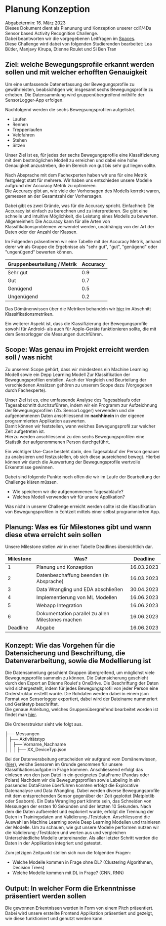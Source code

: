 # Planung Konzeption
Abgabetermin: 16. März 2023   
Dieses Dokument dient als Planunung und Konzeption unserer cdl1/4Da Sensor based Activity Recognition Challenge.  
Dabei beantworten wir die vorgegebenen Leitfragen im [Spaces](https://spaces.technik.fhnw.ch/spaces/sensor-based-activity-recognition).   
Diese Challenge wird dabei von folgenden Studierenden bearbeitet: Lea Bütler, Manjavy Kirupa, Etienne Roulet und Si Ben Tran

## Ziel: welche Bewegungsprofile erkannt werden sollen und mit welcher erhofften Genauigkeit  

Um eine umfassende Datenerfassung der Bewegungsprofile zu gewährleisten, beabsichtigen wir, insgesamt sechs Bewegungsprofile zu erheben. Die Datensammlung wird gruppenübergreifend mithilfe der SensorLogger-App erfolgen.

Nachfolgend werden die sechs Bewegsungsprofilen aufgelistet. 

- Laufen
- Rennen
- Treppenlaufen
- Velofahren
- Stehen
- Sitzen

Unser Ziel ist es, für jedes der sechs Bewegungsprofile eine Klassifizierung mit dem bestmöglichen Modell zu erreichen und dabei eine hohe Genauigkeit anzustreben, die im Bereich von gut bis sehr gut liegen sollte.

Nach Absprache mit dem Fachexperten haben wir uns für eine Metrik festgelegt statt für mehrere. 
Wir haben uns entschieden unsere Modelle aufgrund der Accuracy Metrik zu optimieren.   
Die Accuracy gibt an, wie viele der Vorhersagen des Modells korrekt waren, gemessen an der Gesamtzahl der Vorhersagen. 

Dabei gibt es zwei Gründe, was für die Accuracy spricht.
Einfachheit: Die Accuracy ist einfach zu berechnen und zu interpretieren. Sie gibt eine schnelle und intuitive Möglichkeit, die Leistung eines Modells zu bewerten.
Allgemeinheit: Die Accuracy kann für alle Arten von Klassifikationsproblemen verwendet werden, unabhängig von der Art der Daten oder der Anzahl der Klassen.

Im Folgenden präsentieren wir eine Tabelle mit der Accuracy Metrik, anhand derer wir als Gruppe die Ergebnisse als "sehr gut", "gut", "genügend" oder "ungenügend" bewerten können.

| Gruppenbeurteilung / Metrik | Accuracy | 
|-----------------------------|----------|
| Sehr gut                    | 0.9      |
| Gut                         | 0.7      |
| Genügend                    | 0.5      |
| Ungenügend                  | 0.2      |

Das Dömänenwissen über die Metriken behandeln wir [hier](https://github.com/CDL1-Sensor/Sensor_Domaenverstaendnis) im Abschnitt Klassifikationsmetriken.

Ein weiterer Aspekt ist, dass die Klassifizierung der Bewegungsprofile sowohl für Android- als auch für Apple-Geräte funktionieren sollte, die mit dem Sensorlogger die Messungen durchführen.

## Scope: Was genau im Projekt erreicht werden soll / was nicht

Zu unserem Scope gehört, dass wir mindestens ein Machine Learning Modell sowie ein Depp Learning Modell Zur Klassifikation der Bewegungsprofilen erstellen. Auch der Vergleich und Beurteilung der verschiedenen Ansätzen gehören zu unserem Scope dazu (Vorgegeben durch Fachexperte). 

Unser Ziel ist es, eine umfassende Analyse des Tagesablaufs oder Tagesabschnitt durchzuführen, indem wir ein Programm zur Aufzeichnung der Bewegungsprofilen (Zb. SensorLogger) verwenden und die aufgenommenen Daten anschliessend im **nachhinein** in der eigenen programmierten Applikation auswerten.   
Damit können wir feststellen, wann welches Bewegungsprofil zur welcher Zeit aufgetreten ist.   
Hierzu werden anschliessend zu den sechs Bewegungsprofilen eine Statistik der aufgenommenen Person durchgeführt.   

Ein wichtiger Use-Case besteht darin, den Tagesablauf der Person genauer zu analysieren und festzustellen, ob sich diese ausreichend bewegt. Hierbei können wir durch die Auswertung der Bewegungsprofile wertvolle Erkenntnisse gewinnen. 

Dabei sind folgende Punkte noch offen die wir im Laufe der Bearbeitung der Challenge klären müssen.
- Wie speichern wir die aufgenommenen Tagesabläufe?
- Welches Modell verwenden wir für unsere Applikation? 

Was nicht in unserer Challenge erreicht werden sollte ist die Klassifikation von Bewegungsprofilen in Echtzeit mittels einer selbst programmierten App. 

## Planung: Was es für Milestones gibt und wann diese etwa erreicht sein sollen 

Unsere Milestone stellen wir in einer Tabelle Deadlines übersichtlich dar. 

| Milestone | Was?                                              | Deadline   |
|-----------|---------------------------------------------------|------------|
| 1         | Planung und Konzeption                            | 16.03.2023 |
| 2         | Datenbeschaffung beenden (in Absprache)           | 16.03.2023 |
| 3         | Data Wrangling und EDA abschließen                | 30.04.2023 |
| 4         | Implementierung von ML Modellen                   | 16.06.2023 |
| 5         | Webapp Integration                                | 16.06.2023 |
| 6         | Dokumentation parallel zu allen Milestones machen | 16.06.2023 |
| Deadline  | Abgabe                                            | 16.06.2023 |

## Konzept: Wie das Vorgehen für die Datensicherung und Beschriftung, die Datenverarbeitung, sowie die Modellierung ist

Die Datensammlung geschieht Gruppen übergreifend, um möglichst viele Bewegungsprofile sammeln zu können. 
Die Datensicherung geschieht durch den Export an Etienne Roulet's OneDrive. 
Die Beschriftung der Daten wird sichergestellt, indem für jedes Bewegungsprofil von jeder Person eine Orderstruktur erstellt wurde.
Die Rohdaten werden dabei in einem json Format von Sensorlogger exportiert, dabei wird der Dateiname nummeriert und Gerätetyp beschriftet.  
Die genaue Anleitung, welches Gruppenübergreifend bearbeitet worden ist findet man [hier](https://github.com/CDL1-Sensor/Sensor_Dokumentation/tree/master/Datenerhebung).

Die Ordnerstruktur sieht wie folgt aus.

├── Messungen  
│   ├── Aktivitätstyp  
│   │   ├── Vorname_Nachname  
│   │   │  ├── XX_DeviceTyp.json  

Bei der Datenverabeitung entscheiden wir aufgrund vom Domänenwissen, ([hier](https://github.com/CDL1-Sensor/Sensor_Domaenverstaendnis)), welche Sensoren im Grunde genommen für unsere Klassifikationsaufgabe in Frage kommen. 
Anschliessend erfolgt das einlesen von den json Datei in ein geeignetes DataFrame (Pandas oder Polars) 
Nachdem wir die Bewegungsprofilen sowie Labeling in ein passendes DataFrame überführen konnten erfolgt die Explorative Datenanalyse und Data Wrangling.
Dabei werden diverse Bewegungsprofile mit dem entsprechenden Sensor gegenüber der Zeit geplottet (Matplotlib oder Seaborn). 
Ein Data Wrangling part könnte sein, das Schneiden von Messungen der ersten 10 Sekunden und der letzten 10 Sekunden. 
Nach dem die Daten aufbereitet und exploriert wurde, erfolgt die Trennung der Daten in Trainingsdaten und Validierung-/Testdaten. 
Anschliessend die Auswahl an Machine Learning sowie Deep Learning Modellen und trainieren der Modelle. 
Um zu schauen, wie gut unsere Modelle performen nutzen wir die Validierung-/Testdaten und werten aus und vergleichen Unterschiedliche Modelle
untereinander. Als aller letzter Schritt werden die Daten in der Applikation integriert und getestet.  

Zum jetzigen Zeitpunkt stellen sich nun die folgenden Fragen:
- Welche Modelle kommen in Frage ohne DL? (Clustering Algorithmen, Decision Trees)
- Welche Modelle kommen mit DL in Frage? (CNN, RNN)

## Output: In welcher Form die Erkenntnisse präsentiert werden sollen 

Die gewonnen Erkentnissen werden in Form von einem Pitch präsentiert. Dabei wird unsere erstellte Frontend Applikation präsentiert und gezeigt, wie diese funktioniert und genutzt werden kann. 



